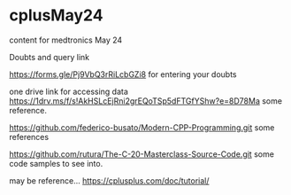# cplusMay24
content for medtronics May 24

Doubts and query link


https://forms.gle/Pj9VbQ3rRiLcbGZi8 for entering your doubts

one drive link for accessing data
https://1drv.ms/f/s!AkHSLcEjRni2grEQoTSp5dFTGfYShw?e=8D78Ma some reference.


https://github.com/federico-busato/Modern-CPP-Programming.git some references

https://github.com/rutura/The-C-20-Masterclass-Source-Code.git some code samples to see into.

may  be reference...
https://cplusplus.com/doc/tutorial/





